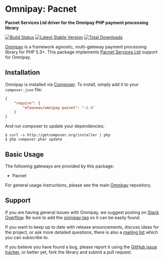 # Omnipay: Pacnet

**Pacnet Services Ltd driver for the Omnipay PHP payment processing library**

[![Build Status](https://travis-ci.org/mfauveau/omnipay-pacnet.png?branch=master)](https://travis-ci.org/mfauveau/omnipay-pacnet)
[![Latest Stable Version](https://poser.pugx.org/mfauveau/omnipay-pacnet/version.png)](https://packagist.org/packages/mfauveau/omnipay-pacnet)
[![Total Downloads](https://poser.pugx.org/mfauveau/omnipay-pacnet/d/total.png)](https://packagist.org/packages/mfauveau/omnipay-pacnet)

[Omnipay](https://github.com/omnipay/omnipay) is a framework agnostic, multi-gateway payment
processing library for PHP 5.3+. This package implements [Pacnet Services Ltd](http://www.pacnetservices.com/index.php/) support for Omnipay.

## Installation

Omnipay is installed via [Composer](http://getcomposer.org/). To install, simply add it
to your `composer.json` file:

```json
{
    "require": {
        "mfauveau/omnipay-pacnet": "~2.0"
    }
}
```

And run composer to update your dependencies:

    $ curl -s http://getcomposer.org/installer | php
    $ php composer.phar update

## Basic Usage

The following gateways are provided by this package:

* Pacnet

For general usage instructions, please see the main [Omnipay](https://github.com/omnipay/omnipay)
repository.

## Support

If you are having general issues with Omnipay, we suggest posting on
[Stack Overflow](http://stackoverflow.com/). Be sure to add the
[omnipay tag](http://stackoverflow.com/questions/tagged/omnipay) so it can be easily found.

If you want to keep up to date with release anouncements, discuss ideas for the project,
or ask more detailed questions, there is also a [mailing list](https://groups.google.com/forum/#!forum/omnipay) which
you can subscribe to.

If you believe you have found a bug, please report it using the [GitHub issue tracker](https://github.com/omnipay/stripe/issues),
or better yet, fork the library and submit a pull request.
